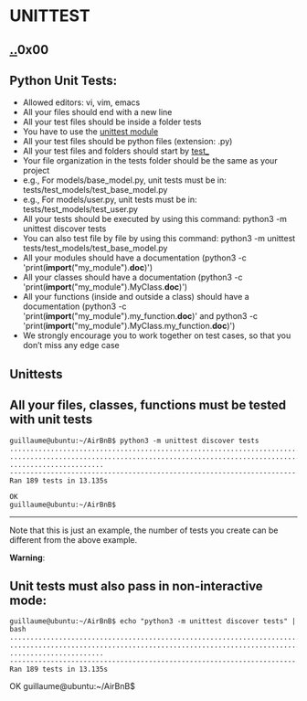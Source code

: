 # UNITTEST
[..](https://github.com/TheeKingZa/AirBnB_clone/blob/master/README.md)0x00
---
## Python Unit Tests:
  * Allowed editors: vi, vim, emacs
  * All your files should end with a new line
  * All your test files should be inside a folder tests
  * You have to use the [unittest module](https://docs.python.org/3.4/library/unittest.html#module-unittest)
  * All your test files should be python files (extension: .py)
  * All your test files and folders should start by [test_](#unittests)
  * Your file organization in the tests folder should be the same as your project
  * e.g., For models/base_model.py, unit tests must be in: tests/test_models/test_base_model.py
  * e.g., For models/user.py, unit tests must be in: tests/test_models/test_user.py
  * All your tests should be executed by using this command: python3 -m unittest discover tests
  * You can also test file by file by using this command: python3 -m unittest tests/test_models/test_base_model.py
  * All your modules should have a documentation (python3 -c 'print(__import__("my_module").__doc__)')
  * All your classes should have a documentation (python3 -c 'print(__import__("my_module").MyClass.__doc__)')
  * All your functions (inside and outside a class) should have a documentation (python3 -c 'print(__import__("my_module").my_function.__doc__)' and python3 -c 'print(__import__("my_module").MyClass.my_function.__doc__)')
  * We strongly encourage you to work together on test cases, so that you don’t miss any edge case

## Unittests

All your files, classes, functions must be tested with unit tests
---
    guillaume@ubuntu:~/AirBnB$ python3 -m unittest discover tests
    ...................................................................................
    ...................................................................................
    .......................
    ----------------------------------------------------------------------
    Ran 189 tests in 13.135s

    OK
    guillaume@ubuntu:~/AirBnB$

---
Note that this is just an example, the number of tests you create can be different from the above example.

**Warning**:

Unit tests must also pass in non-interactive mode:
---
    guillaume@ubuntu:~/AirBnB$ echo "python3 -m unittest discover tests" | bash
    ...................................................................................
    ...................................................................................
    .......................
    ----------------------------------------------------------------------
    Ran 189 tests in 13.135s

OK
guillaume@ubuntu:~/AirBnB$
